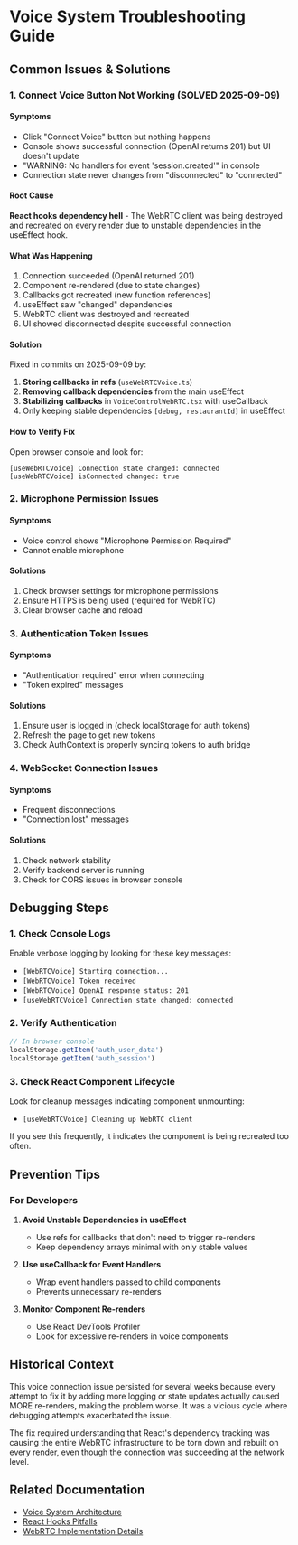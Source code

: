 # Voice System Troubleshooting Guide

## Common Issues & Solutions

### 1. Connect Voice Button Not Working (SOLVED 2025-09-09)

#### Symptoms
- Click "Connect Voice" button but nothing happens
- Console shows successful connection (OpenAI returns 201) but UI doesn't update
- "WARNING: No handlers for event 'session.created'" in console
- Connection state never changes from "disconnected" to "connected"

#### Root Cause
**React hooks dependency hell** - The WebRTC client was being destroyed and recreated on every render due to unstable dependencies in the useEffect hook.

#### What Was Happening
1. Connection succeeded (OpenAI returned 201)
2. Component re-rendered (due to state changes)
3. Callbacks got recreated (new function references)
4. useEffect saw "changed" dependencies
5. WebRTC client was destroyed and recreated
6. UI showed disconnected despite successful connection

#### Solution
Fixed in commits on 2025-09-09 by:
1. **Storing callbacks in refs** (`useWebRTCVoice.ts`)
2. **Removing callback dependencies** from the main useEffect
3. **Stabilizing callbacks** in `VoiceControlWebRTC.tsx` with useCallback
4. Only keeping stable dependencies `[debug, restaurantId]` in useEffect

#### How to Verify Fix
Open browser console and look for:
```
[useWebRTCVoice] Connection state changed: connected
[useWebRTCVoice] isConnected changed: true
```

### 2. Microphone Permission Issues

#### Symptoms
- Voice control shows "Microphone Permission Required"
- Cannot enable microphone

#### Solutions
1. Check browser settings for microphone permissions
2. Ensure HTTPS is being used (required for WebRTC)
3. Clear browser cache and reload

### 3. Authentication Token Issues

#### Symptoms
- "Authentication required" error when connecting
- "Token expired" messages

#### Solutions
1. Ensure user is logged in (check localStorage for auth tokens)
2. Refresh the page to get new tokens
3. Check AuthContext is properly syncing tokens to auth bridge

### 4. WebSocket Connection Issues

#### Symptoms
- Frequent disconnections
- "Connection lost" messages

#### Solutions
1. Check network stability
2. Verify backend server is running
3. Check for CORS issues in browser console

## Debugging Steps

### 1. Check Console Logs
Enable verbose logging by looking for these key messages:
- `[WebRTCVoice] Starting connection...`
- `[WebRTCVoice] Token received`
- `[WebRTCVoice] OpenAI response status: 201`
- `[useWebRTCVoice] Connection state changed: connected`

### 2. Verify Authentication
```javascript
// In browser console
localStorage.getItem('auth_user_data')
localStorage.getItem('auth_session')
```

### 3. Check React Component Lifecycle
Look for cleanup messages indicating component unmounting:
- `[useWebRTCVoice] Cleaning up WebRTC client`

If you see this frequently, it indicates the component is being recreated too often.

## Prevention Tips

### For Developers

1. **Avoid Unstable Dependencies in useEffect**
   - Use refs for callbacks that don't need to trigger re-renders
   - Keep dependency arrays minimal with only stable values

2. **Use useCallback for Event Handlers**
   - Wrap event handlers passed to child components
   - Prevents unnecessary re-renders

3. **Monitor Component Re-renders**
   - Use React DevTools Profiler
   - Look for excessive re-renders in voice components

## Historical Context

This voice connection issue persisted for several weeks because every attempt to fix it by adding more logging or state updates actually caused MORE re-renders, making the problem worse. It was a vicious cycle where debugging attempts exacerbated the issue.

The fix required understanding that React's dependency tracking was causing the entire WebRTC infrastructure to be torn down and rebuilt on every render, even though the connection was succeeding at the network level.

## Related Documentation
- [Voice System Architecture](./VOICE_SYSTEM_ARCHITECTURE.md)
- [React Hooks Pitfalls](./REACT_HOOKS_PITFALLS.md)
- [WebRTC Implementation Details](../../client/src/modules/voice/README.md)
